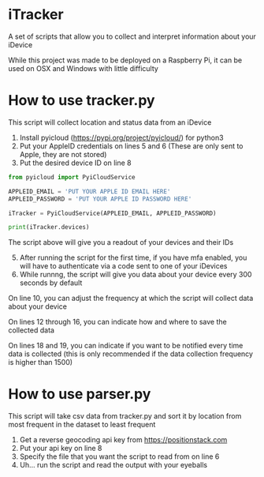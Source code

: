# iTracker


A set of scripts that allow you to collect and interpret information about your iDevice

While this project was made to be deployed on a Raspberry Pi, it can be used on OSX and Windows with little difficulty



# How to use tracker.py


This script will collect location and status data from an iDevice

1. Install pyicloud (https://pypi.org/project/pyicloud/) for python3
2. Put your AppleID credentials on lines 5 and 6 (These are only sent to Apple, they are not stored)
3. Put the desired device ID on line 8

```python
from pyicloud import PyiCloudService

APPLEID_EMAIL = 'PUT YOUR APPLE ID EMAIL HERE'
APPLEID_PASSWORD = 'PUT YOUR APPLE ID PASSWORD HERE'

iTracker = PyiCloudService(APPLEID_EMAIL, APPLEID_PASSWORD)

print(iTracker.devices)
```
The script above will give you a readout of your devices and their IDs

5. After running the script for the first time, if you have mfa enabled, you will have to authenticate via a code sent to one of your iDevices
6. While runnng, the script will give you data about your device every 300 seconds by default

On line 10, you can adjust the frequency at which the script will collect data about your device

On lines 12 through 16, you can indicate how and where to save the collected data

On lines 18 and 19, you can indicate if you want to be notified every time data is collected (this is only recommended if the data collection frequency is higher than 1500)



# How to use parser.py


This script will take csv data from tracker.py and sort it by location from most frequent in the dataset to least frequent

1. Get a reverse geocoding api key from https://positionstack.com
2. Put your api key on line 8
3. Specify the file that you want the script to read from on line 6
4. Uh... run the script and read the output with your eyeballs
